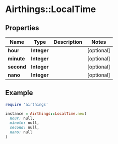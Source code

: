 # Airthings::LocalTime

## Properties

| Name | Type | Description | Notes |
| ---- | ---- | ----------- | ----- |
| **hour** | **Integer** |  | [optional] |
| **minute** | **Integer** |  | [optional] |
| **second** | **Integer** |  | [optional] |
| **nano** | **Integer** |  | [optional] |

## Example

```ruby
require 'airthings'

instance = Airthings::LocalTime.new(
  hour: null,
  minute: null,
  second: null,
  nano: null
)
```

